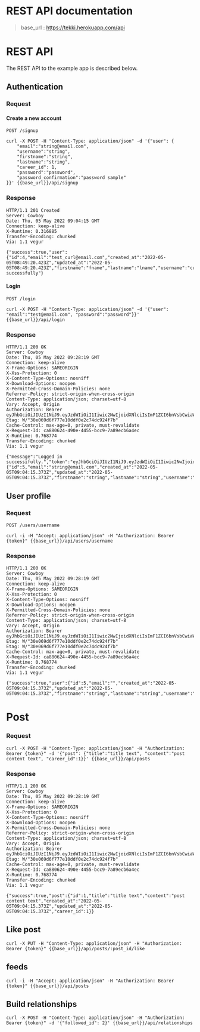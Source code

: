 # REST API documentation

> base_url : https://tekki.herokuapp.com/api


# REST API

The REST API to the example app is described below.

## Authentication

### Request

#### Create a new account

`POST /signup`

    curl -X POST -H "Content-Type: application/json" -d '{"user": {
        "email":"string@email.com",
        "username":"string",
        "firstname":"string",
        "lastname":"string",
        "career_id": 1,
        "password":"password",
        "password_confirmation":"password sample"
    }}' {{base_url}}/api/signup


### Response

    HTTP/1.1 201 Created
    Server: Cowboy
    Date: Thu, 05 May 2022 09:04:15 GMT
    Connection: keep-alive
    X-Runtime: 0.316885
    Transfer-Encoding: chunked
    Via: 1.1 vegur

    {"success":true,"user":{"id":4,"email":"test_curl@email.com","created_at":"2022-05-05T08:49:20.423Z","updated_at":"2022-05-05T08:49:20.423Z","firstname":"fname","lastname":"lname","username":"curl","slug":"curl","skill_id":null,"about":null,"bio":null,"career_id":1},"response":"Authentication successfully"}


#### Login

`POST /login`

    curl -X POST -H "Content-Type: application/json" -d '{"user": "email":"test@email.com", "password":"password"}}' {{base_url}}/api/login


### Response

    HTTP/1.1 200 OK
    Server: Cowboy
    Date: Thu, 05 May 2022 09:28:19 GMT
    Connection: keep-alive
    X-Frame-Options: SAMEORIGIN
    X-Xss-Protection: 0
    X-Content-Type-Options: nosniff
    X-Download-Options: noopen
    X-Permitted-Cross-Domain-Policies: none
    Referrer-Policy: strict-origin-when-cross-origin
    Content-Type: application/json; charset=utf-8
    Vary: Accept, Origin
    Authorization: Bearer eyJhbGciOiJIUzI1NiJ9.eyJzdWIiOiI1Iiwic2NwIjoidXNlciIsImF1ZCI6bnVsbCwiaWF0IjoxNjUxNzQyODk5LCJleHAiOjE2NTMwMzg4OTksImp0aSI6ImFkMzJmNTQ3LWY1YWEtNDc4OS1iOTA2LWRlYWNjOTg2NDJkOSJ9.Xl143Z3ziQTTuct8wrLiy3FOflz84vLS3GCGjssP2wE
    Etag: W/"30e069d6f777e10ddf0e2c74dc924f7b"
    Cache-Control: max-age=0, private, must-revalidate
    X-Request-Id: ca880624-490e-4455-bcc9-7a89ecb6a4ec
    X-Runtime: 0.768774
    Transfer-Encoding: chunked
    Via: 1.1 vegur

    {"message":"Logged in successifully.","token":"eyJhbGciOiJIUzI1NiJ9.eyJzdWIiOiI1Iiwic2NwIjoidXNlciIsImF1ZCI6bnVsbCwiaWF0IjoxNjUxNzQyODk5LCJleHAiOjE2NTMwMzg4OTksImp0aSI6ImFkMzJmNTQ3LWY1YWEtNDc4OS1iOTA2LWRlYWNjOTg2NDJkOSJ9.Xl143Z3ziQTTuct8wrLiy3FOflz84vLS3GCGjssP2wE","data":{"id":5,"email":"string@email.com","created_at":"2022-05-05T09:04:15.373Z","updated_at":"2022-05-05T09:04:15.373Z","firstname":"string","lastname":"string","username":"string","slug":"string","skill_id":null,"about":null,"bio":null,"career_id":1}}

## User profile

### Request

`POST /users/username`

    curl -i -H "Accept: application/json" -H "Authorization: Bearer {token}" {{base_url}}/api/users/username
### Response

    HTTP/1.1 200 OK
    Server: Cowboy
    Date: Thu, 05 May 2022 09:28:19 GMT
    Connection: keep-alive
    X-Frame-Options: SAMEORIGIN
    X-Xss-Protection: 0
    X-Content-Type-Options: nosniff
    X-Download-Options: noopen
    X-Permitted-Cross-Domain-Policies: none
    Referrer-Policy: strict-origin-when-cross-origin
    Content-Type: application/json; charset=utf-8
    Vary: Accept, Origin
    Authorization: Bearer eyJhbGciOiJIUzI1NiJ9.eyJzdWIiOiI1Iiwic2NwIjoidXNlciIsImF1ZCI6bnVsbCwiaWF0IjoxNjUxNzQyODk5LCJleHAiOjE2NTMwMzg4OTksImp0aSI6ImFkMzJmNTQ3LWY1YWEtNDc4OS1iOTA2LWRlYWNjOTg2NDJkOSJ9.Xl143Z3ziQTTuct8wrLiy3FOflz84vLS3GCGjssP2wE
    Etag: W/"30e069d6f777e10ddf0e2c74dc924f7b"
    Etag: W/"30e069d6f777e10ddf0e2c74dc924f7b"
    Cache-Control: max-age=0, private, must-revalidate
    X-Request-Id: ca880624-490e-4455-bcc9-7a89ecb6a4ec
    X-Runtime: 0.768774
    Transfer-Encoding: chunked
    Via: 1.1 vegur

    {"success":true,"user":{"id":5,"email":"","created_at":"2022-05-05T09:04:15.373Z","updated_at":"2022-05-05T09:04:15.373Z","firstname":"string","lastname":"string","username":"string","slug":"string","skill_id":null,"about":null,"bio":null,"career_id":1}"}

# Post

### Request

    curl -X POST -H "Content-Type: application/json" -H "Authorization: Bearer {token}" -d '{"post": {"title":"title text", "content":"post content text", "career_id":1}}' {{base_url}}/api/posts

### Response

    HTTP/1.1 200 OK
    Server: Cowboy
    Date: Thu, 05 May 2022 09:28:19 GMT
    Connection: keep-alive
    X-Frame-Options: SAMEORIGIN
    X-Xss-Protection: 0
    X-Content-Type-Options: nosniff
    X-Download-Options: noopen
    X-Permitted-Cross-Domain-Policies: none
    Referrer-Policy: strict-origin-when-cross-origin
    Content-Type: application/json; charset=utf-8
    Vary: Accept, Origin
    Authorization: Bearer eyJhbGciOiJIUzI1NiJ9.eyJzdWIiOiI1Iiwic2NwIjoidXNlciIsImF1ZCI6bnVsbCwiaWF0IjoxNjUxNzQyODk5LCJleHAiOjE2NTMwMzg4OTksImp0aSI6ImFkMzJmNTQ3LWY1YWEtNDc4OS1iOTA2LWRlYWNjOTg2NDJkOSJ9.Xl143Z3ziQTTuct8wrLiy3FOflz84vLS3GCGjssP2wE
    Etag: W/"30e069d6f777e10ddf0e2c74dc924f7b"
    Cache-Control: max-age=0, private, must-revalidate
    X-Request-Id: ca880624-490e-4455-bcc9-7a89ecb6a4ec
    X-Runtime: 0.768774
    Transfer-Encoding: chunked
    Via: 1.1 vegur

    {"success":true,"post":{"id":1,"title":"title text","content":"post content text","created_at":"2022-05-05T09:04:15.373Z","updated_at":"2022-05-05T09:04:15.373Z","career_id":1}}

## Like post

    curl -X PUT -H "Content-Type: application/json" -H "Authorization: Bearer {token}" {{base_url}}/api/posts/:post_id/like

## feeds

    curl -i -H "Accept: application/json" -H "Authorization: Bearer {token}" {{base_url}}/api/posts
## Build relationships

    curl -X POST -H "Content-Type: application/json" -H "Authorization: Bearer {token}" -d '{"followed_id": 2}' {{base_url}}/api/relationships


